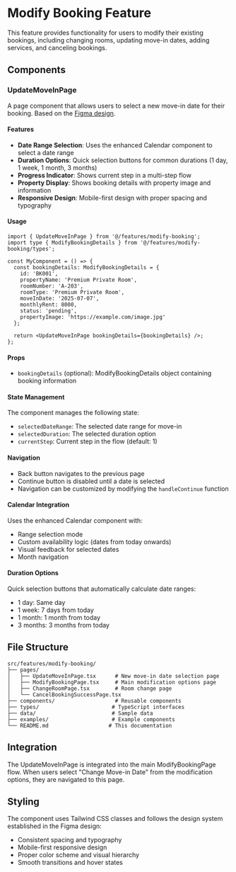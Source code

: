# Modify Booking Feature

This feature provides functionality for users to modify their existing bookings, including changing rooms, updating move-in dates, adding services, and canceling bookings.

## Components

### UpdateMoveInPage

A page component that allows users to select a new move-in date for their booking. Based on the [Figma design](https://www.figma.com/design/YqH44zDmG2zQJ4YWXW9ukJ/Unified-Joining-Flow?node-id=1137-22255&t=l8AolJGtfEgwFU37-4).

#### Features

- **Date Range Selection**: Uses the enhanced Calendar component to select a date range
- **Duration Options**: Quick selection buttons for common durations (1 day, 1 week, 1 month, 3 months)
- **Progress Indicator**: Shows current step in a multi-step flow
- **Property Display**: Shows booking details with property image and information
- **Responsive Design**: Mobile-first design with proper spacing and typography

#### Usage

```tsx
import { UpdateMoveInPage } from '@/features/modify-booking';
import type { ModifyBookingDetails } from '@/features/modify-booking/types';

const MyComponent = () => {
  const bookingDetails: ModifyBookingDetails = {
    id: 'BK001',
    propertyName: 'Premium Private Room',
    roomNumber: 'A-203',
    roomType: 'Premium Private Room',
    moveInDate: '2025-07-07',
    monthlyRent: 8000,
    status: 'pending',
    propertyImage: 'https://example.com/image.jpg'
  };

  return <UpdateMoveInPage bookingDetails={bookingDetails} />;
};
```

#### Props

- `bookingDetails` (optional): ModifyBookingDetails object containing booking information

#### State Management

The component manages the following state:
- `selectedDateRange`: The selected date range for move-in
- `selectedDuration`: The selected duration option
- `currentStep`: Current step in the flow (default: 1)

#### Navigation

- Back button navigates to the previous page
- Continue button is disabled until a date is selected
- Navigation can be customized by modifying the `handleContinue` function

#### Calendar Integration

Uses the enhanced Calendar component with:
- Range selection mode
- Custom availability logic (dates from today onwards)
- Visual feedback for selected dates
- Month navigation

#### Duration Options

Quick selection buttons that automatically calculate date ranges:
- 1 day: Same day
- 1 week: 7 days from today
- 1 month: 1 month from today
- 3 months: 3 months from today

## File Structure

```
src/features/modify-booking/
├── pages/
│   ├── UpdateMoveInPage.tsx      # New move-in date selection page
│   ├── ModifyBookingPage.tsx     # Main modification options page
│   ├── ChangeRoomPage.tsx        # Room change page
│   └── CancelBookingSuccessPage.tsx
├── components/                   # Reusable components
├── types/                       # TypeScript interfaces
├── data/                        # Sample data
├── examples/                    # Example components
└── README.md                   # This documentation
```

## Integration

The UpdateMoveInPage is integrated into the main ModifyBookingPage flow. When users select "Change Move-in Date" from the modification options, they are navigated to this page.

## Styling

The component uses Tailwind CSS classes and follows the design system established in the Figma design:
- Consistent spacing and typography
- Mobile-first responsive design
- Proper color scheme and visual hierarchy
- Smooth transitions and hover states 